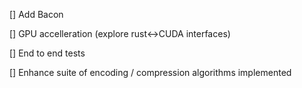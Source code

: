 [] Add Bacon

[] GPU accelleration (explore rust<->CUDA interfaces)

[] End to end tests

[] Enhance suite of encoding / compression algorithms implemented
